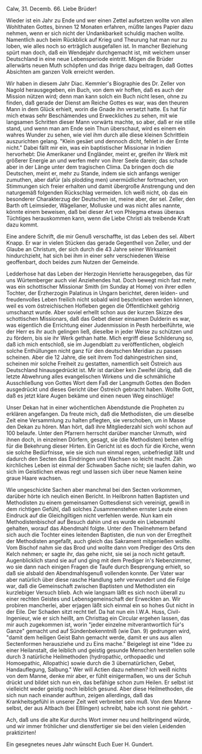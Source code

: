  Calw, 31. Decemb. 66.
Liebe Brüder!

Wieder ist ein Jahr zu Ende und wer einen Zettel aufsetzen wollte von allen Wohlthaten Gottes, binnen 12 Monaten erfahren, müßte langes Papier dazu nehmen, wenn er sich nicht der Undankbarkeit schuldig machen wollte. Namentlich auch beim Rückblick auf Krieg und Theurung hat man nur zu loben, wie alles noch so erträglich ausgefallen ist. In mancher Beziehung spürt man doch, daß ein Wendejahr durchgemacht ist, mit welchem unser Deutschland in eine neue Lebensperiode eintritt. Mögen die Brüder allerwärts neuen Muth schöpfen und das Ihrige dazu beitragen, daß Gottes Absichten am ganzen Volk erreicht werden.

Wir haben in diesem Jahr Diac. Kemmler's Biographie des Dr. Zeller von Nagold herausgegeben, ein Buch, von dem wir hoffen, daß es auch der Mission nützen wird; denn man kann solch ein Buch nicht lesen, ohne zu finden, daß gerade der Dienst am Reiche Gottes es war, was den theuren Mann in dem Glück erhielt, worin die Gnade ihn versetzt hatte. Es hat für mich etwas sehr Beschämendes und Erweckliches zu sehen, mit wie langsamen Schritten dieser Mann vorwärts machte, so aber, daß er nie stille stand, und wenn man am Ende sein Thun überschaut, wird es einem ein wahres Wunder zu sehen, wie viel ihm durch alle diese kleinen Schrittlein auszurichten gelang. "Klein gesäet und dennoch dicht, fehlet in der Ernte nicht." Dabei fällt mir ein, was ein baptistischer Missionar in Indien hervorhebt: Die Amerikaner und Engländer, meint er, greifen ihr Werk mit größerer Energie an und werfen mehr von ihrer Seele darein; das schade aber in der Länge unter dem tragischen Clima. Da bringen doch die Deutschen, meint er, mehr zu Stande, indem sie sich anfangs weniger zumuthen, aber dafür (als plodding men) unermüdlicher fortmachen, von Stimmungen sich freier erhalten und damit übergroße Anstrengung und den naturgemäß folgenden Rückschlag vermeiden. Ich weiß nicht, ob das ein besonderer Charakterzug der Deutschen ist, meine aber, der sel. Zeller, den Barth oft Leimsieder, Wägelianer, Molluske und was nicht alles nannte, könnte einem beweisen, daß bei dieser Art von Phlegma etwas überaus Tüchtiges herauskommen kann, wenn die Liebe Christi als treibende Kraft dazu kommt.

Eine andere Schrift, die mir Genuß verschaffte, ist das Leben des sel. Albert Knapp. Er war in vielen Stücken das gerade Gegentheil von Zeller, und der Glaube an Christum, der sich durch die 43 Jahre seiner Wirksamkeit hindurchzieht, hat sich bei ihm in einer sehr verschiedenen Weise geoffenbart, doch beides zum Nutzen der Gemeinde.

Ledderhose hat das Leben der Herzogin Henriette herausgegeben, das für uns Würtemberger auch viel Anziehendes hat. Doch bewegt mich fast mehr, was ein schottischer Missionar Smith (im Sunday at Home) von ihrer edlen Tochter, der Erzherzogin Palatinus in Ungarn berichtet, deren leiden- und freudenvolles Leben freilich nicht sobald wird beschrieben werden können, weil es vom östreichischen Hofleben gegen die Öffentlichkeit gehörig umschanzt wurde. Aber soviel erhellt schon aus der kurzen Skizze des schottischen Missionars, daß das Gebet dieser einsamen Dulderin es war, was eigentlich die Errichtung einer Judenmission in Pesth herbeiführte, wie der Herr es ihr auch gelingen ließ, dieselbe in jeder Weise zu schützen und zu fördern, bis sie ihr Werk gethan hatte. Mich ergriff diese Schilderung so, daß ich mich entschloß, sie im Jugendblatt zu veröffentlichen, obgleich solche Enthüllungen nicht ganz für den deutschen Meridian zu passen scheinen. Aber die 12 Jahre, die seit ihrem Tod dahingestrichen sind, scheinen mir solche Freiheit zu gestatten, namentlich seit Östreich aus Deutschland hinausgedrückt ist. Mir ist darüber kein Zweifel übrig, daß die letzte Abwehrung alles evangelischen Wirkens und die schmähliche Ausschließung von Gottes Wort dem Faß der Langmuth Gottes den Boden ausgedrückt und dieses Gericht über Östreich gebracht haben. Wollte Gott, daß es jetzt klare Augen bekäme und einen neuen Weg einschlüge!

Unser Dekan hat in einer wöchentlichen Abendstunde die Propheten zu erklären angefangen. Da freute mich, daß die Methodisten, die um dieselbe Zeit eine Versammlung zu halten pflegten, sie verschoben, um in Masse den Dekan zu hören. Man hört, daß ihre Mitgliederzahl sich wohl schon auf 100 belaufe. Unter den Pfarrern herrscht darüber mancher Unmuth, wird ihnen doch, in einzelnen Dörfern, gesagt, sie (die Methodisten) beten eifrig für die Bekehrung dieser Hirten. Ein Gericht ist es doch für die Kirche, wenn sie solche Bedürfnisse, wie sie sich nun einmal regen, unbefriedigt läßt und dadurch den Secten das Eindringen und Wachsen so leicht macht. Zäh kirchliches Leben ist einmal der Schwaben Sache nicht; sie laufen dahin, wo sich im Geistlichen etwas regt und lassen sich über neue Namen keine graue Haare wachsen.

Wie ungeschickte Sachen aber manchmal bei den Secten vorkommen, darüber hörte ich neulich einen Bericht. In Heilbronn hatten Baptisten und Methodisten zu einem gemeinsamen Gottesdienst sich vereinigt, gewiß in dem richtigen Gefühl, daß solches Zusammenstehen ernster Leute einen Eindruck auf die Gleichgiltigen nicht verfehlen werde. Nun kam ein Methodistenbischof auf Besuch dahin und es wurde ein Liebesmahl gehalten, worauf das Abendmahl folgte. Unter den Theilnehmern befand sich auch die Tochter eines leitenden Baptisten, die nun von der Erregtheit der Methodisten angefaßt, auch gleich das Sakrament mitgenießen wollte. Vom Bischof nahm sie das Brod und wollte dann vom Prediger des Orts den Kelch nehmen; er sagte ihr, das gehe nicht, sie sei ja noch nicht getauft. Augenblicklich stand sie auf und ging mit dem Prediger in's Nebenzimmer, wo sie dann nach einigen Fragen die Taufe durch Besprengung erhielt, so daß sie alsbald den Abendmahlsgenuß vollenden konnte. Der Vater war aber natürlich über diese rasche Handlung sehr verwundert und die Folge war, daß die Gemeinschaft zwischen Baptisten und Methodisten ein kurzlebiger Versuch blieb. Ach wie langsam läßt es sich noch überall zu einer rechten Geistes und Lebensgemeinschaft der Erweckten an. Wir probiren mancherlei, aber erjagen läßt sich einmal ein so hohes Gut nicht in der Eile. Der Schaden sitzt recht tief. Da hat nun ein I.W.A. Huss, Civil-Ingenieur, wie er sich heißt, am Christtag ein Circular ergehen lassen, das mir auch zugekommen ist, worin "jeder einzelne mitverantwortlich für's Ganze" gemacht und auf Sündenbekenntniß (wie Dan. 9) gedrungen wird, "damit dem heiligen Geist Bahn gemacht werde, damit er uns aus allen Sectenformen herausziehe und zu Eins mache." Beigelegt ist eine "Idee zu einer Heilanstalt, die leiblich und geistig gesunde Menschen herstellen solle durch 3 natürliche Heilmethoden (hydropathic, orthopaedic und Homoepathic, Allopathic) sowie durch die 3 übernatürlichen, Gebet, Handauflegung, Salbung." Wer will Actien dazu nehmen? Ich weiß nichts von dem Manne, denke mir aber, er fühlt einigermaßen, wo uns der Schuh drückt und bildet sich nun ein, das befähige schon zum Heilen. Er selbst ist vielleicht weder geistig noch leiblich gesund. Aber diese Heilmethoden, die sich nun nach einander aufthun, zeigen allerdings, daß das Krankheitsgefühl in unserer Zeit weit verbreitet sein muß. Von dem Manne selbst, der aus Altbach (bei Eßlingen) schreibt, habe ich sonst nie gehört. -

Ach, daß uns die alte Kur durchs Wort immer neu und heilbringend würde, und wir immer fröhlicher und dienstfertiger sie bei den vielen Leidenden praktizirten!

Ein gesegnetes neues Jahr wünscht Euch
 Euer
 H. Gundert.
